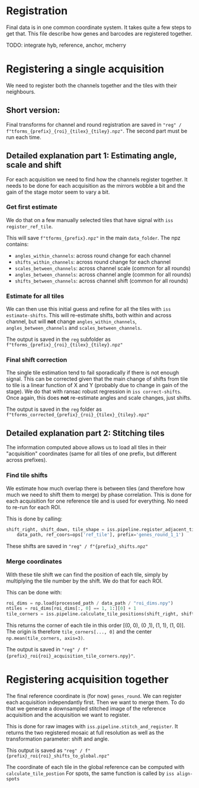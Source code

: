 # Registration

Final data is in one common coordinate system. It takes quite a few steps to get that.
This file describe how genes and barcodes are registered together. 

TODO: integrate hyb, reference, anchor, mcherry

# Registering a single acquisition

We need to register both the channels together and the tiles with their neighbours.

## Short version: 

Final transforms for channel and round registration are saved in 
`"reg" / f"tforms_{prefix}_{roi}_{tilex}_{tiley}.npz"`.
The second part must be run each time.

## Detailed explanation part 1: Estimating angle, scale and shift

For each acquisition we need to find how the channels register together. It needs to be
done for each acquisition as the mirrors wobble a bit and the gain of the stage motor 
seem to vary a bit.

### Get first estimate

We do that on a few manually selected tiles that have signal with
`iss register_ref_tile`.

This will save `f"tforms_{prefix}.npz"` in the main `data_folder`. The npz contains:

- `angles_within_channels`: across round change for each channel
- `shifts_within_channels`: across round change for each channel
- `scales_between_channels`: across channel scale (common for all rounds)
- `angles_between_channels`: across channel angle (common for all rounds)
- `shifts_between_channels`: across channel shift (common for all rounds)

### Estimate for all tiles

We can then use this initial guess and refine for all the tiles with 
`iss estimate-shifts`. This will re-estimate shifts, both within and across channel,
but will **not** change `angles_within_channels`, `angles_between_channels` and
`scales_between_channels`.

The output is saved in the `reg` subfolder as 
`f"tforms_{prefix}_{roi}_{tilex}_{tiley}.npz"`

### Final shift correction

The single tile estimation tend to fail sporadically if there is not enough signal. This
can be corrected given that the main change of shifts from tile to tile is a linear 
function of X and Y (probably due to change in gain of the stage). We do that with
ransac robust regression in `iss correct-shifts`. Once again, this does **not** 
re-estimate angles and scale changes, just shifts.

The output is saved in the ``reg`` folder as 
`f"tforms_corrected_{prefix}_{roi}_{tilex}_{tiley}.npz"`

## Detailed explanation part 2: Stitching tiles

The information computed above allows us to load all tiles in their "acquisition" 
coordinates (same for all tiles of one prefix, but different across prefixes).

### Find tile shifts

We estimate how much overlap there is between tiles (and therefore how much we need
to shift them to merge) by phase correlation. This is done for each acquisition for one
reference tile and is used for everything. No need to re-run for each ROI.

This is done by calling:
```python
shift_right, shift_down, tile_shape = iss.pipeline.register_adjacent_tiles(
    data_path, ref_coors=ops['ref_tile'], prefix='genes_round_1_1')
```

These shifts are saved in `"reg" / f"{prefix}_shifts.npz"`

### Merge coordinates

With these tile shift we can find the position of each tile, simply by multiplying the
tile number by the shift. We do that for each ROI.

This can be done with:

```python    
roi_dims = np.load(processed_path / data_path / "roi_dims.npy")
ntiles = roi_dims[roi_dims[:, 0] == 1, 1:][0] + 1
tile_corners = iss.pipeline.calculate_tile_positions(shift_right, shift_down, tile_shape, ntiles)
```
This returns the corner of each tile in this order [(0, 0), (0 ,1), (1, 1), (1, 0)].
The origin is therefore `tile_corners[..., 0]` and the center 
`np.mean(tile_corners, axis=3)`.

The output is saved in `"reg" / f"{prefix}_roi{roi}_acquisition_tile_corners.npy}"`.

# Registering acquisition together

The final reference coordinate is (for now) `genes_round`. We can register each 
acquisition independantly first. Then we want to merge them. To do that we generate
a downsampled stitched image of the reference acquisition and the acquisition we want
to register.

This is done for raw images with `iss.pipeline.stitch_and_register`. It returns the 
two registered mosaic at full resolution as well as the transformation parameter: shift
and angle.

This output is saved as `"reg" / f"{prefix}_roi{roi}_shifts_to_global.npz"`

The coordinate of each tile in the global reference can be computed with `calculate_tile_postion`
For spots, the same function is called by `iss align-spots`  

